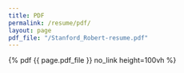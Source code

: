 ```yaml
---
title: PDF
permalink: /resume/pdf/
layout: page
pdf_file: "/Stanford_Robert-resume.pdf"
---
```

<div id="!">{% pdf {{ page.pdf_file }} no_link height=100vh %}</div>
